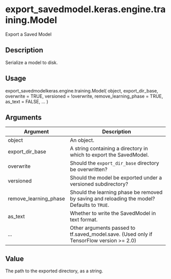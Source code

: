 # export_savedmodel.keras.engine.training.Model


Export a Saved Model




## Description

Serialize a model to disk.





## Usage

export_savedmodelkeras.engine.training.Model(
  object,
  export_dir_base,
  overwrite = TRUE,
  versioned = !overwrite,
  remove_learning_phase = TRUE,
  as_text = FALSE,
  ...
)





## Arguments


Argument      |Description
------------- |----------------
object | An  object.
export_dir_base | A string containing a directory in which to export the SavedModel.
overwrite | Should the ``export_dir_base`` directory be overwritten?
versioned | Should the model be exported under a versioned subdirectory?
remove_learning_phase | Should the learning phase be removed by saving and reloading the model? Defaults to ``TRUE``.
as_text | Whether to write the SavedModel in text format.
... | Other arguments passed to tf.saved_model.save. (Used only if TensorFlow version >= 2.0)





## Value

The path to the exported directory, as a string.





